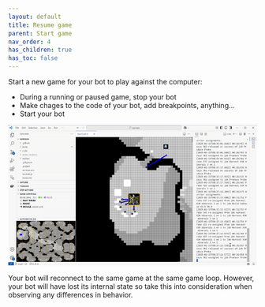 ```yaml
---
layout: default
title: Resume game
parent: Start game
nav_order: 4
has_children: true
has_toc: false
---
```


Start a new game for your bot to play against the computer:
* During a running or paused game, stop your bot
* Make chages to the code of your bot, add breakpoints, anything...
* Start your bot

![Resume game](resume-game.gif)

Your bot will reconnect to the same game at the same game loop.
However, your bot will have lost its internal state so take this into consideration when observing any differences in behavior.
